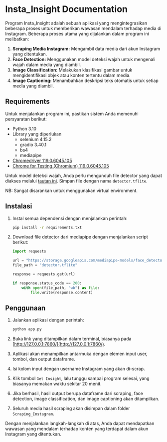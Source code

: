 # Insta_Insight Documentation

Program Insta_Insight adalah sebuah aplikasi yang mengintegrasikan beberapa proses untuk memberikan wawasan mendalam terhadap media di Instagram. Beberapa proses utama yang dijalankan dalam program ini melibatkan:

1. **Scraping Media Instagram:** Mengambil data media dari akun Instagram yang ditentukan.
2. **Face Detection:** Menggunakan model deteksi wajah untuk mengenali wajah dalam media yang diambil.
3. **Image Classification:** Melakukan klasifikasi gambar untuk mengidentifikasi objek atau konten tertentu dalam media.
4. **Image Captioning:** Menambahkan deskripsi teks otomatis untuk setiap media yang diambil.

## Requirements

Untuk menjalankan program ini, pastikan sistem Anda memenuhi persyaratan berikut:

- Python 3.10
- Library yang diperlukan
  - selenium 4.15.2
  - gradio 3.40.1
  - bs4
  - mediapipe
- [Chromedriver 119.0.6045.105](https://edgedl.me.gvt1.com/edgedl/chrome/chrome-for-testing/119.0.6045.105/win32/chromedriver-win32.zip)
- [Chrome for Testing (Chromium) 119.0.6045.105](https://edgedl.me.gvt1.com/edgedl/chrome/chrome-for-testing/119.0.6045.105/win32/chrome-win32.zip)

Untuk model deteksi wajah, Anda perlu mengunduh file detector yang dapat diakses melalui [tautan ini](https://storage.googleapis.com/mediapipe-models/face_detector/blaze_face_short_range/float16/1/blaze_face_short_range.tflite). Simpan file dengan nama `detector.tflite`.

NB: Sangat disarankan untuk menggunakan virtual environment.

## Instalasi

1. Instal semua dependensi dengan menjalankan perintah:

    ```bash
    pip install -r requirements.txt
    ```

2. Download file detector dari mediapipe dengan menjalankan script berikut:

    ```python
    import requests

    url = "https://storage.googleapis.com/mediapipe-models/face_detector/blaze_face_short_range/float16/1/blaze_face_short_range.tflite"
    file_path = "detector.tflite"

    response = requests.get(url)

    if response.status_code == 200:
        with open(file_path, "wb") as file:
            file.write(response.content)
    ```

## Penggunaan

1. Jalankan aplikasi dengan perintah:

    ```bash
    python app.py
    ```

2. Buka link yang ditampilkan dalam terminal, biasanya pada [http://127.0.0.1:7860/](http://127.0.0.1:7860/).
3. Aplikasi akan menampilkan antarmuka dengan elemen input user, tombol, dan output dataframe.
4. Isi kolom input dengan username Instagram yang akan di-scrap.
5. Klik tombol `Get Insight`, lalu tunggu sampai program selesai, yang biasanya memakan waktu sekitar 20 menit.
6. Jika berhasil, hasil output berupa dataframe dari scraping, face detection, image classification, dan image captioning akan ditampilkan.
7. Seluruh media hasil scraping akan disimpan dalam folder `Scraping_Instagram`.

Dengan menjalankan langkah-langkah di atas, Anda dapat mendapatkan wawasan yang mendalam terhadap konten yang terdapat dalam akun Instagram yang ditentukan.
